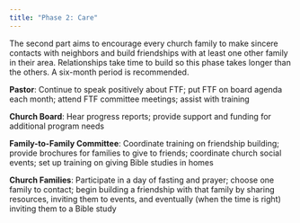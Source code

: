 ```yaml
---
title: "Phase 2: Care"
---
```


The second part aims to encourage every church family to make sincere contacts with neighbors and build friendships with at least one other family in their area. Relationships take time to build so this phase takes longer than the others. A six-month period is recommended.

**Pastor**: Continue to speak positively about FTF; put FTF on board agenda each month; attend FTF committee meetings; assist with training

**Church Board**: Hear progress reports; provide support and funding for additional program needs

**Family-to-Family Committee**: Coordinate training on friendship building; provide brochures for families to give to friends; coordinate church social events; set up training on giving Bible studies in homes

**Church Families**: Participate in a day of fasting and prayer; choose one family to contact; begin building a friendship with that family by sharing resources, inviting them to events, and eventually (when the time is right) inviting them to a Bible study